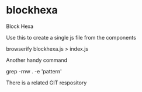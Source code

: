 # blockhexa
Block Hexa

Use this to create a single js file from the components

browserify blockhexa.js > index.js

Another handy command

grep -rnw . -e 'pattern'

There is a related GIT respository

